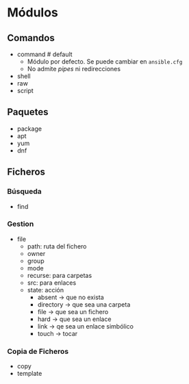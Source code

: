 # Módulos

## Comandos
- command # default
    - Módulo por defecto. Se puede cambiar en ```ansible.cfg```
    - No admite _pipes_ ni redirecciones
- shell
- raw
- script

## Paquetes
- package
- apt
- yum
- dnf

## Ficheros

### Búsqueda
- find

### Gestion
- file
  - path: ruta del fichero
  - owner
  - group
  - mode
  - recurse: para carpetas
  - src: para enlaces
  - state: acción
    - absent -> que no exista
    - directory -> que sea una carpeta
    - file -> que sea un fichero
    - hard -> que sea un enlace 
    - link -> qe sea un enlace simbólico
    - touch -> tocar

### Copia de Ficheros
- copy
- template

